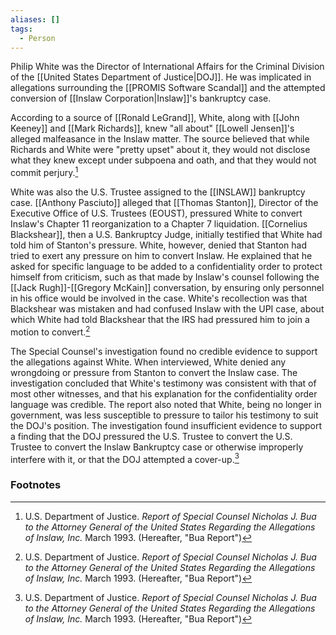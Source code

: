 ```yaml
---
aliases: []
tags:
  - Person
---
```

Philip White was the Director of International Affairs for the Criminal Division of the [[United States Department of Justice|DOJ]]. He was implicated in allegations surrounding the [[PROMIS Software Scandal]] and the attempted conversion of [[Inslaw Corporation|Inslaw]]'s bankruptcy case.

According to a source of [[Ronald LeGrand]], White, along with [[John Keeney]] and [[Mark Richards]], knew "all about" [[Lowell Jensen]]'s alleged malfeasance in the Inslaw matter. The source believed that while Richards and White were "pretty upset" about it, they would not disclose what they knew except under subpoena and oath, and that they would not commit perjury.[^1]

White was also the U.S. Trustee assigned to the [[INSLAW]] bankruptcy case. [[Anthony Pasciuto]] alleged that [[Thomas Stanton]], Director of the Executive Office of U.S. Trustees (EOUST), pressured White to convert Inslaw's Chapter 11 reorganization to a Chapter 7 liquidation. [[Cornelius Blackshear]], then a U.S. Bankruptcy Judge, initially testified that White had told him of Stanton's pressure. White, however, denied that Stanton had tried to exert any pressure on him to convert Inslaw. He explained that he asked for specific language to be added to a confidentiality order to protect himself from criticism, such as that made by Inslaw's counsel following the [[Jack Rugh]]-[[Gregory McKain]] conversation, by ensuring only personnel in his office would be involved in the case. White's recollection was that Blackshear was mistaken and had confused Inslaw with the UPI case, about which White had told Blackshear that the IRS had pressured him to join a motion to convert.[^1]

The Special Counsel's investigation found no credible evidence to support the allegations against White. When interviewed, White denied any wrongdoing or pressure from Stanton to convert the Inslaw case. The investigation concluded that White's testimony was consistent with that of most other witnesses, and that his explanation for the confidentiality order language was credible. The report also noted that White, being no longer in government, was less susceptible to pressure to tailor his testimony to suit the DOJ's position. The investigation found insufficient evidence to support a finding that the DOJ pressured the U.S. Trustee to convert the U.S. Trustee to convert the Inslaw Bankruptcy case or otherwise improperly interfere with it, or that the DOJ attempted a cover-up.[^1]

### Footnotes
[^1]: U.S. Department of Justice. *Report of Special Counsel Nicholas J. Bua to the Attorney General of the United States Regarding the Allegations of Inslaw, Inc.* March 1993. (Hereafter, "Bua Report")